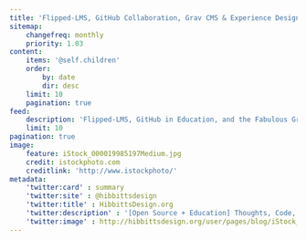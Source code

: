 ```yaml
---
title: 'Flipped-LMS, GitHub Collaboration, Grav CMS & Experience Design'
sitemap:
    changefreq: monthly
    priority: 1.03
content:
    items: '@self.children'
    order:
        by: date
        dir: desc
    limit: 10
    pagination: true
feed:
    description: 'Flipped-LMS, GitHub in Education, and the Fabulous Grav CMS'
    limit: 10
pagination: true
image:
    feature: iStock_000019985197Medium.jpg
    credit: istockphoto.com
    creditlink: 'http://www.istockphoto/'
metadata:
    'twitter:card' : summary
    'twitter:site' : @hibbittsdesign
    'twitter:title' : HibbittsDesign.org
    'twitter:description' : '[Open Source + Education] Thoughts, Code, and Explorations'
    'twitter:image' : http://hibbittsdesign.org/user/pages/blog/iStock_000019985197Medium.jpg
---
```

